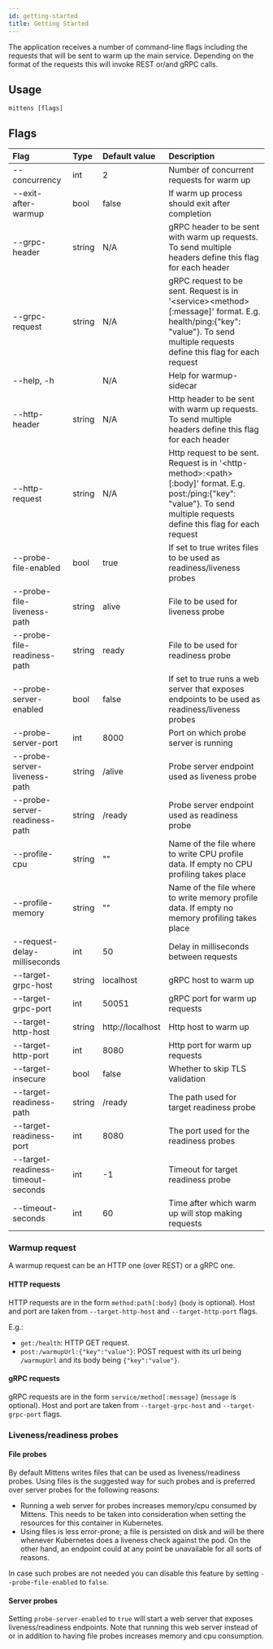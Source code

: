 ```yaml
---
id: getting-started
title: Getting Started
---
```


The application receives a number of command-line flags including the requests that will be sent to warm up the main service. Depending on the format of the requests this will invoke REST or/and gRPC calls.

## Usage

    mittens [flags]

## Flags

| Flag                               | Type   | Default value    | Description                                                                                                                                                                       |
|:-----------------------------------|:-------|:-----------------|:----------------------------------------------------------------------------------------------------------------------------------------------------------------------------------|
| --concurrency                      | int    | 2                        | Number of concurrent requests for warm up                                                                                                                                         |
| --exit-after-warmup                | bool   | false                    | If warm up process should exit after completion                                                                                                                                   |
| --grpc-header                      | string | N/A                      | gRPC header to be sent with warm up requests. To send multiple headers define this flag for each header                                                                           |
| --grpc-request                     | string | N/A                      | gRPC request to be sent. Request is in '\<service\>\<method\>\[:message\]' format. E.g. health/ping:{"key": "value"}. To send multiple requests define this flag for each request |
| --help, -h                         |        | N/A                      | Help for warmup-sidecar                                                                                                                                                           |
| --http-header                      | string | N/A                      | Http header to be sent with warm up requests. To send multiple headers define this flag for each header                                                                           |
| --http-request                     | string | N/A                      | Http request to be sent. Request is in '\<http-method\>:\<path\>\[:body\]' format. E.g. post:/ping:{"key": "value"}. To send multiple requests define this flag for each request  |
| --probe-file-enabled               | bool   | true                     | If set to true writes files to be used as readiness/liveness probes                                                                                                               |
| --probe-file-liveness-path         | string | alive                    | File to be used for liveness probe                                                                                                                                                |
| --probe-file-readiness-path        | string | ready                    | File to be used for readiness probe                                                                                                                                               |
| --probe-server-enabled             | bool   | false                    | If set to true runs a web server that exposes endpoints to be used as readiness/liveness probes                                                                                   |
| --probe-server-port                | int    | 8000                     | Port on which probe server is running                                                                                                                                             |
| --probe-server-liveness-path       | string | /alive                   | Probe server endpoint used as liveness probe                                                                                                                                      |
| --probe-server-readiness-path      | string | /ready                   | Probe server endpoint used as readiness probe                                                                                                                                     |
| --profile-cpu                      | string | ""                       | Name of the file where to write CPU profile data. If empty no CPU profiling takes place                                                                                           |
| --profile-memory                   | string | ""                       | Name of the file where to write memory profile data. If empty no memory profiling takes place                                                                                     |
| --request-delay-milliseconds       | int    | 50                       | Delay in milliseconds between requests                                                                                                                                            |
| --target-grpc-host                 | string | localhost                | gRPC host to warm up                                                                                                                                                              |
| --target-grpc-port                 | int    | 50051                    | gRPC port for warm up requests                                                                                                                                                    |
| --target-http-host                 | string | http://localhost         | Http host to warm up                                                                                                                                                              |
| --target-http-port                 | int    | 8080                     | Http port for warm up requests                                                                                                                                                    |
| --target-insecure                  | bool   | false                    | Whether to skip TLS validation                                                                                                                                                    |
| --target-readiness-path            | string | /ready                   | The path used for target readiness probe                                                                                                                                          |
| --target-readiness-port            | int    | 8080                     | The port used for the readiness probes                                                                                                                                            |
| --target-readiness-timeout-seconds | int    | -1                       | Timeout for target readiness probe                                                                                                                                                |
| --timeout-seconds                  | int    | 60                       | Time after which warm up will stop making requests                                                                                                                                |

### Warmup request
A warmup request can be an HTTP one (over REST) or a gRPC one.

#### HTTP requests

HTTP requests are in the form `method:path[:body]` (`body` is optional).
Host and port are taken from `--target-http-host` and
`--target-http-port` flags.

E.g.:
 - `get:/health`: HTTP GET request.
 - `post:/warmupUrl:{"key":"value"}`: POST request with its url being `/warmupUrl` and its body being `{"key":"value"}`.

#### gRPC requests

gRPC requests are in the form `service/method[:message]` (`message` is optional). Host and port are taken from `--target-grpc-host` and
`--target-grpc-port` flags.

### Liveness/readiness probes

#### File probes
By default Mittens writes files that can be used as liveness/readiness probes. Using files is the suggested way for such probes and is preferred over server probes for the following reasons:
- Running a web server for probes increases memory/cpu consumed by Mittens. This needs to be taken into consideration when setting the resources for this container in Kubernetes.
- Using files is less error-prone; a file is persisted on disk and will be there whenever Kubernetes does a liveness check against the pod. On the other hand, an endpoint could at any point be unavailable for all sorts of reasons.

In case such probes are not needed you can disable this feature by setting `--probe-file-enabled` to `false`. 

#### Server probes

Setting `probe-server-enabled` to `true` will start a web server that exposes liveness/readiness endpoints. 
Note that running this web server instead of or in addition to having file probes increases memory and cpu consumption.
